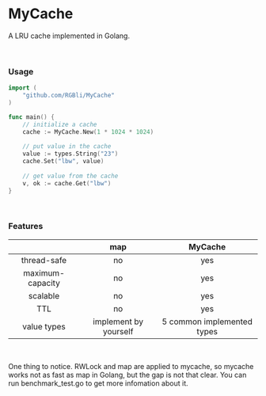 # MyCache
A LRU cache implemented in Golang.


</br>


### Usage
```go
import (
    "github.com/RGBli/MyCache"
)

func main() {
    // initialize a cache
    cache := MyCache.New(1 * 1024 * 1024)
    
    // put value in the cache
    value := types.String("23")
    cache.Set("lbw", value)
    
    // get value from the cache
    v, ok := cache.Get("lbw")
}
```

</br>

### Features
|     |map|MyCache|
|:---:|:---:|:---:|
|thread-safe|no|yes|
|maximum-capacity|no|yes|
|scalable|no|yes|
|TTL|no|yes|
|value types|implement by yourself|5 common implemented types|

</br>

One thing to notice. RWLock and map are applied to mycache, so mycache works not as fast as map in Golang, but the gap is not that clear. You can run benchmark_test.go to get more infomation about it.
